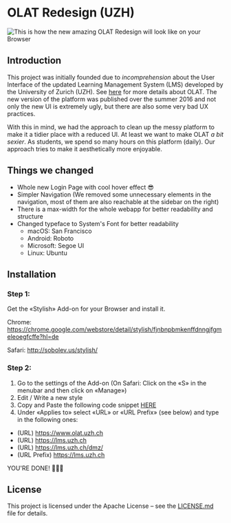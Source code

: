 # OLAT Redesign (UZH)

![This is how the new amazing OLAT Redesign will look like on your Browser](https://www.tinystudio.ch/docs/newolat.png)

## Introduction

This project was initially founded due to *incomprehension* about the User Interface of the updated Learning Management System (LMS) developed by the University of Zurich (UZH). 
See [here](https://en.wikipedia.org/wiki/OLAT) for more details about OLAT. The new version of the platform was published over the summer 2016 and not only the new UI is extremely ugly, but there are also some very bad UX practices.

With this in mind, we had the approach to clean up the messy platform to make it a tidier place with a reduced UI. At least we want to make OLAT *a bit sexier*. As students, we spend so many hours on this platform (daily). Our approach tries to make it aesthetically more enjoyable.

## Things we changed

* Whole new Login Page with cool hover effect 😎
* Simpler Navigation (We removed some unnecessary elements in the navigation, most of them are also reachable at the sidebar on the right)
* There is a max-width for the whole webapp for better readability and structure
* Changed typeface to System's Font for better readability
  * macOS: San Francisco
  * Android: Roboto
  * Microsoft: Segoe UI
  * Linux: Ubuntu

## Installation

### Step 1:

Get the «Stylish» Add-on for your Browser and install it.

Chrome: https://chrome.google.com/webstore/detail/stylish/fjnbnpbmkenffdnngjfgmeleoegfcffe?hl=de

Safari: http://sobolev.us/stylish/

### Step 2: 

1. Go to the settings of the Add-on (On Safari: Click on the «S» in the menubar and then click on «Manage»)
2. Edit / Write a new style
3. Copy and Paste the following code snippet [HERE](https://raw.githubusercontent.com/mnbucher/olat/master/olatPolishing.scss)
4. Under «Applies to» select «URL» or «URL Prefix» (see below) and type in the following ones:
- (URL) https://www.olat.uzh.ch
- (URL) https://lms.uzh.ch
- (URL) https://lms.uzh.ch/dmz/
- (URL Prefix) https://lms.uzh.ch

YOU'RE DONE! 👍🏼🎉

## License
This project is licensed under the Apache License – see the [LICENSE.md](LICENSE.md) file for details.
